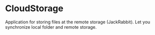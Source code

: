 # CloudStorage
Application for storing files at the remote storage (JackRabbit). Let you synchronize local folder and remote storage.

 